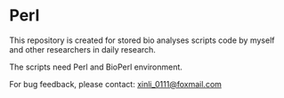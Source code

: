 # Perl
This repository is created for stored bio analyses scripts code by myself and other researchers in daily research.

The scripts need Perl and BioPerl environment.

For bug feedback, please contact: xinli_0111@foxmail.com
